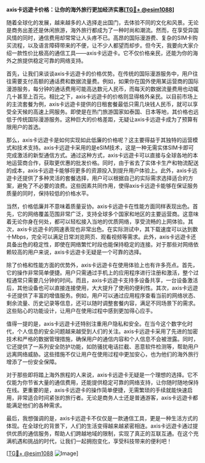 **axis卡远遊卡价格：让你的海外旅行更加经济实惠[[TG💪+ @esim1088](https://t.me/s/esim1088)]**

随着全球化的发展，越来越多的人选择走出国门，去体验不同的文化和风景。无论是商务出差还是休闲旅游，海外旅行都成为了一种时尚和潮流。然而，在享受异国风情的同时，通信费用却常常让人头疼不已。高昂的国际漫游费、复杂的SIM卡购买流程，以及语言障碍带来的不便，让不少人都望而却步。但今天，我要向大家介绍一款性价比极高的通信工具——axis卡远遊卡。它不仅价格亲民，还能为你的海外之旅提供稳定可靠的网络支持。

首先，让我们来谈谈axis卡远遊卡的价格优势。在传统的国际漫游服务中，用户往往需要支付高额的通话费和数据流量费。例如，如果你在国外使用某运营商的国际漫游服务，每分钟的通话费用可能高达数元人民币，而每天的数据流量费用也动辄几十甚至上百元。相比之下，axis卡远遊卡的价格则显得格外亲民。以目前市场上的主流套餐为例，axis卡远遊卡提供的日租套餐最低只需几块钱人民币，就可以享受全天候的高速上网服务。即使是在热门旅游国家如泰国、日本等地，其价格也远低于传统国际漫游服务。这种巨大的价格差距，无疑让axis卡远遊卡成为了预算有限用户的首选。

那么，axis卡远遊卡是如何实现如此低廉的价格呢？这主要得益于其独特的运营模式和技术支持。axis卡远遊卡采用的是eSIM技术，这是一种无需实体SIM卡即可完成激活的新型通信方式。通过这种方式，axis卡远遊卡可以直接与全球各地的本地运营商合作，获取更优惠的批发价格。同时，由于省去了实体卡生产和物流配送的成本，axis卡远遊卡能够将更多的资源投入到提升用户体验上。此外，axis卡远遊卡还提供了多种灵活的套餐选择，用户可以根据自己的实际需求选择适合的方案，避免了不必要的浪费。这些因素共同作用，使得axis卡远遊卡能够在保证服务质量的同时，保持较低的价格水平。

当然，价格低廉并不意味着质量妥协。axis卡远遊卡在性能方面同样表现出色。首先，它的网络覆盖范围非常广泛，支持全球多个国家和地区的主要运营商。这意味着无论你身在何处，都可以轻松接入当地的优质网络，享受流畅的上网体验。其次，axis卡远遊卡的网速表现也非常出色。在实际测试中，其下载速度可以达到数十Mbps，完全可以满足日常浏览网页、观看视频等需求。此外，axis卡远遊卡还具备出色的稳定性，即使在网络繁忙时段也能保持稳定的连接。对于那些对网络依赖较高的用户来说，axis卡远遊卡无疑是一个可靠的选择。

除了价格和性能方面的优势外，axis卡远遊卡在使用体验上也有许多亮点。首先，它的操作非常简单便捷。用户只需通过手机上的应用程序进行注册和激活，整个过程通常只需要几分钟的时间。而且，axis卡远遊卡支持多设备共享，一台设备激活后，其他设备也可以直接连接使用，大大提升了使用的便利性。其次，axis卡远遊卡还提供了丰富的增值服务。例如，用户可以通过应用程序查看当前的网络状态、剩余流量、历史记录等信息，还可以随时调整套餐内容，满足不同场景下的需求。这些贴心的功能设计，让用户在使用过程中感到更加得心应手。

值得一提的是，axis卡远遊卡还特别注重用户隐私和安全。在当今这个数字化时代，个人信息的安全问题越来越受到人们的关注。axis卡远遊卡采用了先进的加密技术和严格的数据管理措施，确保用户的通信内容和个人信息不会被泄露。同时，它还提供了一系列安全防护功能，如防骚扰电话拦截、恶意软件检测等，帮助用户远离网络威胁。这些措施不仅让用户在使用过程中更加安心，也为他们的海外旅行增添了一份安全保障。

对于那些即将踏上海外旅程的人来说，axis卡远遊卡无疑是一个理想的选择。它不仅能为你节省大量的通信费用，还能提供稳定可靠的网络支持，让你随时随地保持在线。更重要的是，axis卡远遊卡的操作简单便捷，无需繁琐的手续就能快速启用，非常适合时间紧张的旅行者。无论是商务人士还是普通游客，axis卡远遊卡都能满足他们的各种需求。

最后，我想强调的是，axis卡远遊卡不仅仅是一款通信工具，更是一种生活方式的体现。在全球化的背景下，人们的生活变得越来越紧密相连。axis卡远遊卡通过提供优质的通信服务，帮助人们跨越地域的限制，实现了真正的互联互通。在这个充满机遇和挑战的时代，让我们一起拥抱变化，享受科技带来的便利吧！

[[TG💪+ @esim1088](https://t.me/s/esim1088) ![Image](https://i.postimg.cc/4NQfJmqS/Snipaste-2025-05-13-00-14-12.png)]